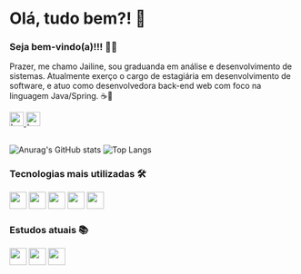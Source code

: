 # Olá, tudo bem?! 🥰

### Seja bem-vindo(a)!!! 🎉🥳

Prazer, me chamo Jailine, sou graduanda em análise e desenvolvimento de sistemas. Atualmente exerço o cargo de estagiária em desenvolvimento de software, e atuo como desenvolvedora back-end web com foco na linguagem Java/Spring. ☕🍃 

<a href= "https://www.linkedin.com/in/jailine-almeida/"> 
 <img height="25px" src="https://img.shields.io/badge/Linkedin-00008B?logo=linkedin" alt="Logo do linkedin" />
</a>

<a href= "https://www.instagram.com/jayline_santana"> 
 <img height="25px" src="https://img.shields.io/badge/Instagram-8B008B?logo=instagram&logoColor=white" alt="Logo do Instagram" />
</a>

## 
<!-- stats sem ícones
 [![Anurag's GitHub stats](https://github-readme-stats.vercel.app/api?username=jailine-web)](https://github.com/anuraghazra/github-readme-stats)
 
stats reduzido
![Anurag's GitHub stats](https://github-readme-stats.vercel.app/api?username=jailine-web&hide=contribs,prs)

Tema personalizado
![Anurag's GitHub stats](https://github-readme-stats.vercel.app/api?username=jailine-web&show_icons=true&theme=radical&bg_color=00000000)
-->

![Anurag's GitHub stats](https://github-readme-stats.vercel.app/api?username=jailine-web&icons=true&theme=radical)  ![Top Langs](https://github-readme-stats.vercel.app/api/top-langs/?username=jailine-web&exclude_repo=github-readme-stats,anuraghazra.github.io&layout=donut&hide_progress=true&theme=radical)


### Tecnologias mais utilizadas 🛠️

<div display= "flex" flex-direction= "row" justify-content= "center">
 <img height="30px" weight="150px" src="https://img.shields.io/badge/-Java-008000?logo=coffeescript"/> 
 <img height="30px" weight="150px" src="https://img.shields.io/badge/-Spring-006400?logo=spring&logoColor=white"/> 
 <img height="30px" weight="150px" src="https://img.shields.io/badge/-Mysql-005386?logo=mysql&logoColor=black"/>
 <img height="30px" weight="150px" src="https://img.shields.io/badge/-PostgreSql-003B57?logo=postgresql&logoColor=white" />
 <img height="30px" weight="150px" src="https://img.shields.io/badge/-Excel-217346?logo=microsoftexcel&logoColor=white" />
 
 <!--  outra forma de inserir logos <img height="60px" src="https://cdn.jsdelivr.net/gh/devicons/devicon/icons/java/java-original-wordmark.svg" 
 alt="Logo da linguagem de programação java" /> -->
 
</div>

<!-- Linguagens mais utilizadas
[![Top Langs](https://github-readme-stats.vercel.app/api/top-langs/?username=jailine-web)](https://github.com/jailine-web/github-readme-stats) -->

### Estudos atuais 📚

<img height="30px" src="https://img.shields.io/badge/Angular-8B0000?logo=angular"/> <img height="30px" src="https://img.shields.io/badge/-Spring%20Security-006400?logo=springsecurity&logoColor=white"/> <img height="30px" src="https://img.shields.io/badge/-Inglês-05054B?logo=bookstack&logoColor=gray"/>  

 
<!-- Links utilizados para criar as figurinhas
Criar figurinhas: https://shields.io/badges
Criar icones das figs: https://simpleicons.org/ logos-->
